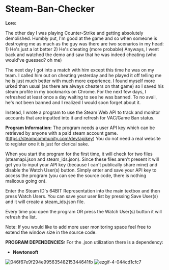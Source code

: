# Steam-Ban-Checker

**Lore:**

The other day I was playing Counter-Strike and getting absolutely demolished. 
Humbly put, I'm good at the game and so when someone is destroying me as much as the guy was there are two scenarios in my head: 1) He's just a lot better 2) He's cheating (more probable)
Anyways, I went back and watched the demo and saw that he was indeed cheating (who would've guessed? oh me)

The next day I got into a match with him except this time he was on my team. I called him out on cheating yesterday and he played it off telling me he is just much better
with much more experience. I found myself more urked than usual (as there are always cheaters on that game) so I saved his steam profile in my bookmarks on Chrome.
For the next few days, I refreshed at least once a day waiting to see he was banned. To no avail, he's not been banned and I realized I would soon forget about it.

Instead, I wrote a program to use the Steam Web API to track and monitor accounts that are inputted into it and refresh for VAC/Game Ban status.

**Program Information:**
The program needs a user API key which can be retrieved by anyone with a paid steam account game. (https://steamcommunity.com/dev/apikey) 
You do not need a real website to register one it is just for clerical sake. 

When you start the program for the first time, it will check for two files (steamapi.json and steam_ids.json).
Since these files aren't present it will get you to input your API key (because I can't publically share mine) and disable the Watch User(s) button.
Simply enter and save your API key to access the program (you can see the source code, there is nothing malicous going on).

Enter the Steam ID's 64BIT Representation into the main textbox and then press Watch Users. You can save your user list by pressing Save User(s) and it will create a steam_ids.json file.

Every time you open the program OR press the Watch User(s) button it will refresh the list.

Note: If you would like to add more user monitoring space feel free to extend the window size in the source code.

**PROGRAM DEPENDENCIES:**
For the .json utilization there is a dependency:
  - **Newtonsoft**

![046f67e9f294e99563548215344641fb](https://user-images.githubusercontent.com/44535532/218917341-4cfbf211-b4b5-499e-99a4-be70c89b7497.png)
![ezgif-4-044cd1cfc7](https://user-images.githubusercontent.com/44535532/218917357-a275e5f7-2dea-46e5-b09f-c2c4c3493c9a.gif)
